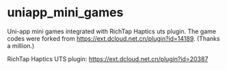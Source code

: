 # uniapp_mini_games
Uni-app mini games integrated with RichTap Haptics uts plugin. The game codes were forked from https://ext.dcloud.net.cn/plugin?id=14189. (Thanks a million.)

RichTap Haptics UTS plugin: https://ext.dcloud.net.cn/plugin?id=20387   
